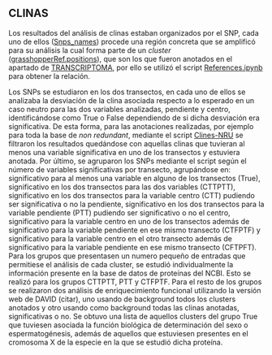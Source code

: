 ## CLINAS

Los resultados del análisis de clinas estaban organizados por el SNP, cada uno de ellos ([Snps_names](/Clinas/snp_names/)) procede una región concreta que se amplificó para su análisis la cual forma parte de un *cluster* ([grasshopperRef.positions](/Clinas/grasshopperRef.positions/)), que son los que fueron anotados en el apartado de [TRANSCRIPTOMA](/Transcriptoma/), por ello se utilizó el script [References.ipynb](Clinas/References.ipynb) para obtener la relación.

Los SNPs se estudiaron en los dos transectos, en cada uno de ellos se analizaba la desviación de la clina asociada respecto a lo esperado en un caso neutro para las dos variables analizadas, pendiente y centro, identificándose como True o False dependiendo de si dicha desviación era significativa. De esta forma, para las anotaciones realizadas, por ejemplo para toda la base de *non redundant*, mediante el script [Clines-NRU](/Clinas/Clines-NRU.ipynb/) se filtraron los resultados quedándose con aquellas clinas que tuvieran al menos una variable significativa en uno de los transectos y estuviera anotada. Por último, se agruparon los SNPs mediante el script según el número de variables significativas por transecto, agrupándose en: significativo para al menos una variable en alguno de los transectos (True), significativo en los dos transectos para las dos variables (CTTPTT), significativo en los dos transectos para la variable centro (CTT) pudiendo ser significativa o no la pendiente, significativo en los dos transectos para la variable pendiente (PTT) pudiendo ser significativo  o no el centro, significativo para la variable centro en uno de los transectos además de significativo para la variable pendiente en ese mismo transecto (CTFPTF) y significativo para la variable centro en el otro transecto además de significativo para la variable pendiente en ese mismo transecto (CFTPFT). 
Para los grupos que presentasen un numero pequeño de entradas que permitiese el análisis de cada cluster, se estudió individualmente la información presente en la base de datos de proteínas del NCBI. Esto se realizó para los grupos CTTPTT, PTT y CTFPTF. Para el resto de los grupos se realizaron dos análisis de enriquecimiento funcional utilizando la versión web de DAVID (citar), uno usando de background todos los clusters anotados y otro usando como background todas las clinas anotadas, significativas o no. Se obtuvo una lista de aquellos clusters del grupo True que tuviesen asociada la función biológica de determinación del sexo o espermatogénesis, además de aquellos que estuviesen presentes en el cromosoma X de la especie en la que se estudió dicha proteína.
